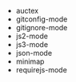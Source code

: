 * auctex
* gitconfig-mode
* gitignore-mode
* js2-mode
* js3-mode
* json-mode
* minimap
* requirejs-mode
